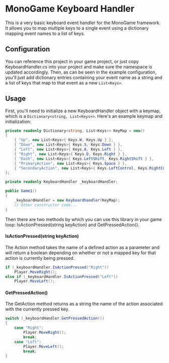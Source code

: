 # MonoGame Keyboard Handler

This is a very basic keyboard event handler for the MonoGame framework.
It allows you to map multiple keys to a single event using a dictionary mapping event names to a list of keys.

## Configuration 

You can reference this project in your game project, or just copy KeyboardHandler.cs into your project and make sure the namespace is updated accordingly.
Then, as can be seen in the example configuration, you'll just add dictionary entries containing your event name as a string and a list of keys that map to that event as a new `List<Keys>`.

## Usage

First, you'll need to initialize a new KeyboardHandler object with a keymap, which is a `Dictionary<string, List<Keys>>`.
Here's an example keymap and initialization:
```csharp
private readonly Dictionary<string, List<Keys>> KeyMap = new()
{
    { "Up", new List<Keys>{ Keys.W, Keys.Up } },
    { "Down", new List<Keys>{ Keys.S, Keys.Down } },
    { "Left", new List<Keys>{ Keys.A, Keys.Left } },
    { "Right", new List<Keys>{ Keys.D, Keys.Right } },
    { "Dash", new List<Keys>{ Keys.LeftShift, Keys.RightShift } },
    { "PrimaryAction", new List<Keys>{ Keys.Space } },
    { "SecondaryAction", new List<Keys>{ Keys.LeftControl, Keys.RightControl} },
};

private readonly KeyboardHandler _keyboardHandler;

public Game1()
{
    _keyboardHandler = new Keyboardhandler(KeyMap);
    // Other constructor code...
}
```
Then there are two methods by which you can use this library in your game loop: IsActionPressed(string keyAction) and GetPressedAction().

#### IsActionPressed(string keyAction)

The Action method takes the name of a defined action as a parameter and will return a boolean depending on whether or not a mapped key for that action is currently being pressed.
```csharp
if (_keyboardHandler.IsActionPressed("Right"))
    Player.MoveRight();
else if (_keyboardHandler.IsActionPressed("Left"))
    Player.MoveLeft();
```

#### GetPressedAction()

The GetAction method returns as a string the name of the action associated with the currently pressed key.
```csharp
switch (_keyboardHandler.GetPressedAction())
{
    case "Right":
        Player.MoveRight();
        break;
    case "Left":
        Player.MoveLeft();
        break;
}
```

